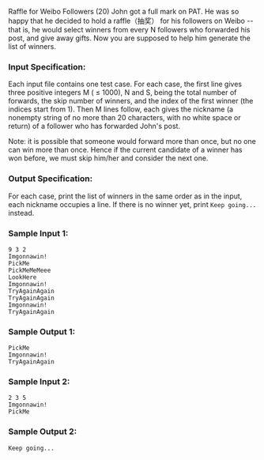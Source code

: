 Raffle for Weibo Followers (20)
John got a full mark on PAT. He was so happy that he decided to hold a
raffle（抽奖） for his followers on Weibo -- that is, he would select winners from
every N followers who forwarded his post, and give away gifts. Now you are
supposed to help him generate the list of winners.

### Input Specification:

Each input file contains one test case. For each case, the first line gives
three positive integers M ( $\le$ 1000), N and S, being the total number of
forwards, the skip number of winners, and the index of the first winner (the
indices start from 1). Then M lines follow, each gives the nickname (a
nonempty string of no more than 20 characters, with no white space or return)
of a follower who has forwarded John's post.

Note: it is possible that someone would forward more than once, but no one can
win more than once. Hence if the current candidate of a winner has won before,
we must skip him/her and consider the next one.

### Output Specification:

For each case, print the list of winners in the same order as in the input,
each nickname occupies a line. If there is no winner yet, print `Keep
going...` instead.

### Sample Input 1:

    
    
    9 3 2
    Imgonnawin!
    PickMe
    PickMeMeMeee
    LookHere
    Imgonnawin!
    TryAgainAgain
    TryAgainAgain
    Imgonnawin!
    TryAgainAgain
    

### Sample Output 1:

    
    
    PickMe
    Imgonnawin!
    TryAgainAgain
    

### Sample Input 2:

    
    
    2 3 5
    Imgonnawin!
    PickMe
    

### Sample Output 2:

    
    
    Keep going...
    

